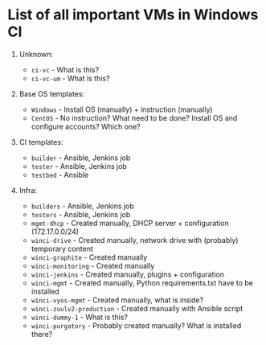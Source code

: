 # List of all important VMs in Windows CI

1. Unknown:
    * `ci-vc` - What is this?
    * `ci-vc-um` - What is this?

2. Base OS templates:
    * `Windows` - Install OS (manually) + instruction (manually)
    * `CentOS` - No instruction? What need to be done? Install OS and configure accounts? Which one?

3. CI templates:
    * `builder` - Ansible, Jenkins job
    * `tester` - Ansible, Jenkins job
    * `testbed` - Ansible

4. Infra:
    * `builders` - Ansible, Jenkins job
    * `testers` - Ansible, Jenkins job
    * `mgmt-dhcp` - Created manually, DHCP server + configuration (172.17.0.0/24)
    * `winci-drive` - Created manually, network drive with (probably) temporary content
    * `winci-graphite` - Created manually
    * `winci-monitoring` - Created manually
    * `winci-jenkins` - Created manually, plugins + configuration
    * `winci-mgmt` - Created manually, Python requirements.txt have to be installed
    * `winci-vyos-mgmt` - Created manually, what is inside?
    * `winci-zuulv2-production` - Created manually with Ansible script
    * `winci-dummy-1` - What is this?
    * `winci-purgatory` - Probably created manually? What is installed there?
